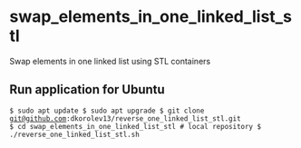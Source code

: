 # swap_elements_in_one_linked_list_stl
Swap elements in one linked list using STL containers
## Run application for Ubuntu
<code>$ sudo apt update
$ sudo apt upgrade
$ git clone git@github.com:dkorolev13/reverse_one_linked_list_stl.git
$ cd swap_elements_in_one_linked_list_stl # local repository
$ ./reverse_one_linked_list_stl.sh</code>
